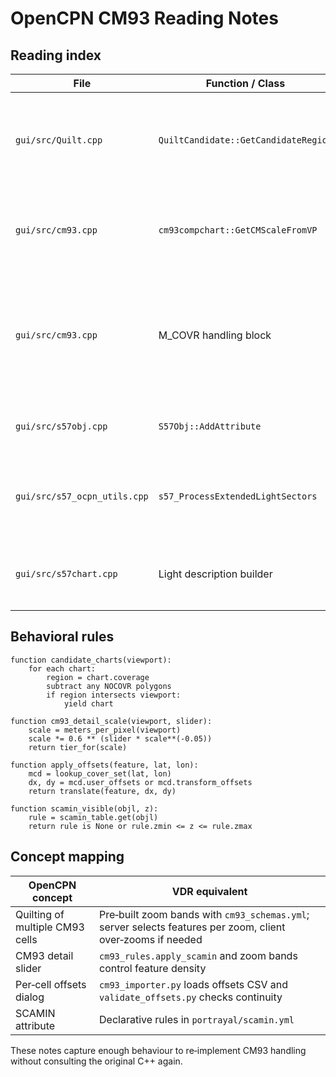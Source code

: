# OpenCPN CM93 Reading Notes

## Reading index

| File | Function / Class | Purpose |
| ---- | ---------------- | ------- |
| `gui/src/Quilt.cpp` | `QuiltCandidate::GetCandidateRegion` | Builds the region used to test whether a chart contributes to the quilt; CM93 charts force a fixed -80° to 80° latitude envelope and subtract `NOCOVR` polygons for gaps【F:gui/src/Quilt.cpp†L107-L156】【F:gui/src/Quilt.cpp†L170-L205】 |
| `gui/src/cm93.cpp` | `cm93compchart::GetCMScaleFromVP` | Derives CM93 scale tier from viewport resolution, adjusting by the detail slider (`g_cm93_zoom_factor`) before comparing against predefined scale breaks【F:gui/src/cm93.cpp†L4680-L4703】 |
| `gui/src/cm93.cpp` | M_COVR handling block | When decoding coverage polygons the code stores per‑cell WGS84 offsets and optional user corrections, building a coverage set used later for object translation【F:gui/src/cm93.cpp†L3450-L3525】【F:gui/src/cm93.cpp†L3560-L3577】 |
| `gui/src/s57obj.cpp` | `S57Obj::AddAttribute` | Captures the `SCAMIN` attribute so later rendering can drop features below a minimum scale【F:gui/src/s57obj.cpp†L200-L208】 |
| `gui/src/s57_ocpn_utils.cpp` | `s57_ProcessExtendedLightSectors` | Builds sector arcs from `SECTR1/SECTR2/VALNMR` and `COLOUR`, defaulting to yellow 2.5 NM and marking leading lights via `CATLIT`【F:gui/src/s57_ocpn_utils.cpp†L161-L250】 |
| `gui/src/s57chart.cpp` | Light description builder | Concatenates `LITCHR`, `SIGGRP`, colour initial, `SIGPER`, `VALNMR` and sector bearings into human‑readable labels【F:gui/src/s57chart.cpp†L5925-L6051】 |

## Behavioral rules

```pseudo
function candidate_charts(viewport):
    for each chart:
        region = chart.coverage
        subtract any NOCOVR polygons
        if region intersects viewport:
            yield chart

function cm93_detail_scale(viewport, slider):
    scale = meters_per_pixel(viewport)
    scale *= 0.6 ** (slider * scale**(-0.05))
    return tier_for(scale)

function apply_offsets(feature, lat, lon):
    mcd = lookup_cover_set(lat, lon)
    dx, dy = mcd.user_offsets or mcd.transform_offsets
    return translate(feature, dx, dy)

function scamin_visible(objl, z):
    rule = scamin_table.get(objl)
    return rule is None or rule.zmin <= z <= rule.zmax
```

## Concept mapping

OpenCPN concept | VDR equivalent
----------------|----------------
Quilting of multiple CM93 cells | Pre‑built zoom bands with `cm93_schemas.yml`; server selects features per zoom, client over‑zooms if needed
CM93 detail slider | `cm93_rules.apply_scamin` and zoom bands control feature density
Per‑cell offsets dialog | `cm93_importer.py` loads offsets CSV and `validate_offsets.py` checks continuity
SCAMIN attribute | Declarative rules in `portrayal/scamin.yml`

These notes capture enough behaviour to re‑implement CM93 handling without consulting the original C++ again.
